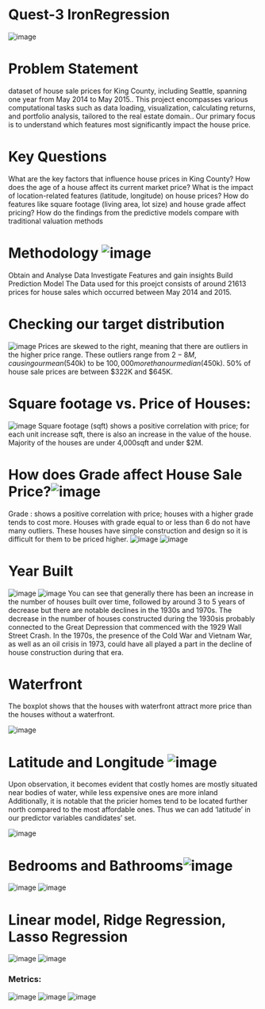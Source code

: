 # Quest-3 IronRegression
![image](https://github.com/Poojamotekar/Quest-3-ironregression/assets/66488693/29e66c59-59be-4e88-b262-d02c4f56fd28)
# Problem Statement
dataset of house sale prices for King County, including Seattle, spanning one year from May 2014 to May 2015..
This project encompasses various computational tasks such as data loading, visualization, calculating returns, and portfolio analysis, tailored to the real estate domain..
Our primary focus is to understand which features most significantly impact the house price.
# Key Questions
What are the key factors that influence house prices in King County?
How does the age of a house affect its current market price?
What is the impact of location-related features (latitude, longitude) on house prices?
How do features like square footage (living area, lot size) and house grade affect pricing?
How do the findings from the predictive models compare with traditional valuation methods
# Methodology ![image](https://github.com/Poojamotekar/Quest-3-ironregression/assets/66488693/5d314bd4-40e1-416e-a9be-ad4686a97d95)
Obtain and Analyse Data
Investigate Features and gain insights
Build Prediction Model
The Data used for this proejct consists of around 21613 prices for house sales which occurred between May 2014 and 2015. 
# Checking our target distribution
![image](https://github.com/Poojamotekar/Quest-3-ironregression/assets/66488693/0cb4b266-9951-4c14-8e89-dece8984780a)
Prices are skewed to the right, meaning that there are outliers in the higher price range. 
These outliers range from $2-8M, causing our mean ($540k) to be $100,000 more than our median ($450k). 50% of house sale prices are between $322K and $645K.
# Square footage vs. Price of Houses:
![image](https://github.com/Poojamotekar/Quest-3-ironregression/assets/66488693/c017abc9-7366-4903-9a7e-ce8d2089444d)
Square footage (sqft) shows a positive correlation with price; for each unit increase sqft, there is also an increase in the value of the house. 
Majority of the houses are under 4,000sqft and under $2M.

# How does Grade affect House Sale Price?![image](https://github.com/Poojamotekar/Quest-3-ironregression/assets/66488693/8b96bdee-bf84-4392-b603-a142b790b0fd)
Grade : shows a positive correlation with price; houses with a higher grade tends to cost more.
 Houses with grade equal to or less than 6 do not have many outliers.
These houses have simple construction and design so it is difficult for them to be priced higher.
![image](https://github.com/Poojamotekar/Quest-3-ironregression/assets/66488693/6579e253-649e-4d4b-9b80-6e0c0fa762fa)
![image](https://github.com/Poojamotekar/Quest-3-ironregression/assets/66488693/b29849af-ab5f-479e-81fa-ff848d29f68a)


# Year Built
![image](https://github.com/Poojamotekar/Quest-3-ironregression/assets/66488693/2269321c-fd64-4b86-8aac-4fffa1d6f71e) ![image](https://github.com/Poojamotekar/Quest-3-ironregression/assets/66488693/c1ed18a4-d4b0-4f23-8148-04988549683d)
You can see that generally there has been an increase in the number of houses built over time, followed by around 3 to 5 years of decrease but there are notable declines in the 1930s and 1970s.
The decrease in the number of houses constructed during the 1930sis probably connected to the Great Depression that commenced with the 1929 Wall Street Crash.
In the 1970s, the presence of the Cold War and Vietnam War, as well as an oil crisis in 1973, could have all played a part in the decline of house construction during that era.
# Waterfront
The boxplot shows that the houses with waterfront attract more price than the houses without a waterfront.

![image](https://github.com/Poojamotekar/Quest-3-ironregression/assets/66488693/9f008720-0442-4f5e-8227-e94fe1cc0b1e)
# Latitude and Longitude ![image](https://github.com/Poojamotekar/Quest-3-ironregression/assets/66488693/d32ad23e-0b65-4cb7-a079-528d40b02705)


Upon observation, it becomes evident that costly homes are mostly situated near bodies of water, while less expensive ones are more inland
Additionally, it is notable that the pricier homes tend to be located further north compared to the most affordable ones. Thus we can add ‘latitude’ in our predictor variables candidates’ set.

![image](https://github.com/Poojamotekar/Quest-3-ironregression/assets/66488693/ce8d8a59-7f98-411e-83c6-0e39892cbc0a)
# Bedrooms and Bathrooms![image](https://github.com/Poojamotekar/Quest-3-ironregression/assets/66488693/6ec94d9d-ee39-4142-8233-4f2c4d48ba38)
![image](https://github.com/Poojamotekar/Quest-3-ironregression/assets/66488693/410e9de7-7515-4111-9a94-ee3bd7dc2163) ![image](https://github.com/Poojamotekar/Quest-3-ironregression/assets/66488693/008920d8-9ad8-416c-b150-f1656eec6dae)
# Linear model, Ridge Regression, Lasso Regression
![image](https://github.com/Poojamotekar/Quest-3-ironregression/assets/66488693/91a156b0-7878-4f38-ad0c-65338b92e1c9) ![image](https://github.com/Poojamotekar/Quest-3-ironregression/assets/66488693/6ab340b8-63a0-462d-94b1-c941eec2480d)
### Metrics:
![image](https://github.com/Poojamotekar/Quest-3-ironregression/assets/66488693/1e247ef5-75ec-4c16-a598-c05f0cce62cc)
![image](https://github.com/Poojamotekar/Quest-3-ironregression/assets/66488693/92dc9586-3073-4321-96f6-205f4de22adf)
![image](https://github.com/Poojamotekar/Quest-3-ironregression/assets/66488693/00fe2de5-a94b-4f64-90cb-0d04e3949015)



















